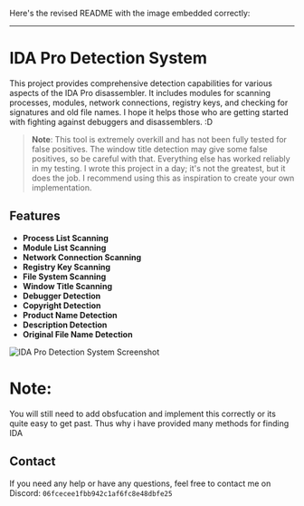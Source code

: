 Here's the revised README with the image embedded correctly:

---

# IDA Pro Detection System

This project provides comprehensive detection capabilities for various aspects of the IDA Pro disassembler. It includes modules for scanning processes, modules, network connections, registry keys, and checking for signatures and old file names. I hope it helps those who are getting started with fighting against debuggers and disassemblers. :D

> **Note**: This tool is extremely overkill and has not been fully tested for false positives. The window title detection may give some false positives, so be careful with that. Everything else has worked reliably in my testing. I wrote this project in a day; it's not the greatest, but it does the job. I recommend using this as inspiration to create your own implementation.

## Features

- **Process List Scanning**
- **Module List Scanning**
- **Network Connection Scanning**
- **Registry Key Scanning**
- **File System Scanning**
- **Window Title Scanning**
- **Debugger Detection**
- **Copyright Detection**
- **Product Name Detection**
- **Description Detection**
- **Original File Name Detection**

![IDA Pro Detection System Screenshot](https://i.imgur.com/uNKDugF.png)

# Note:
You will still need to add obsfucation and implement this correctly or its quite easy to get past. Thus why i have provided many methods for finding IDA

## Contact

If you need any help or have any questions, feel free to contact me on Discord: `06fcecee1fbb942c1af6fc8e48dbfe25`
